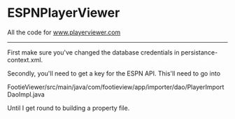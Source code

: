 ESPNPlayerViewer
================

All the code for www.playerviewer.com

----------------

First make sure you've changed the database credentials in persistance-context.xml.

Secondly, you'll need to get a key for the ESPN API.  This'll need to go into

FootieViewer/src/main/java/com/footieview/app/importer/dao/PlayerImportDaoImpl.java

Until I get round to building a property file.
